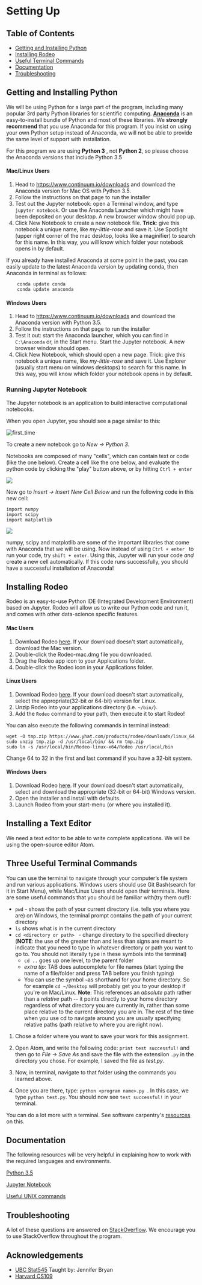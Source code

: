 # Setting Up

## Table of Contents
- [Getting and Installing Python](#getting-and-installing-python)
- [Installing Rodeo](#installing-rodeo)
- [Useful Terminal Commands](#three-useful-terminal-commands)
- [Documentation](#documentation)
- [Troubleshooting](#troubleshooting)


## Getting and Installing Python

We will be using Python for a large part of the program, including many popular 3rd party Python libraries for scientific computing. [__Anaconda__](https://docs.continuum.io/) is an easy-to-install bundle of Python and most of these libraries. We __strongly recommend__ that you use Anaconda for this program. If you insist on using your own Python setup instead of Anaconda, we will not be able to provide the same level of support with installation.

For this program we are using __Python 3__ , not __Python 2__, so please choose the Anaconda versions that include Python 3.5

#### Mac/Linux Users

1. Head to https://www.continuum.io/downloads and download the Anaconda version for Mac OS with Python 3.5.
2. Follow the instructions on that page to run the installer
3. Test out the Jupyter notebook: open a Terminal window, and type ```jupyter notebook```. Or use the Anaconda Launcher which might have been deposited on your desktop. A new browser window should pop up.
4.	Click New Notebook to create a new notebook file. __Trick__: give this notebook a unique name, like *my-little-rose* and save it. Use Spotlight (upper right corner of the mac desktop, looks like a maginifier) to search for this name. In this way, you will know which folder your notebook opens in by default.  

If you already have installed Anaconda at some point in the past, you can easily update to the latest Anaconda version by updating conda, then Anaconda in terminal as follows:
```
	conda update conda
    conda update anaconda    
```


#### Windows Users

1. Head to https://www.continuum.io/downloads and download the Anaconda version with Python 3.5.
2. Follow the instructions on that page to run the installer
3. Test it out: start the Anaconda launcher, which you can find in ```C:\Anaconda``` or, in the Start menu. Start the Jupyter notebook. A new browser window should open.
4.	Click New Notebook, which should open a new page. Trick: give this notebook a unique name, like *my-little-rose* and save it. Use Explorer (usually start menu on windows desktops) to search for this name. In this way, you will know which folder your notebook opens in by default.

### __Running Jupyter Notebook__
The Jupyter notebook is an application to build interactive computational notebooks.

When you open Jupyter, you should see a page similar to this:

![first_time](https://www.dropbox.com/s/1hasj11i1hj340x/settingup.JPG?dl=1)

To create a new notebook go to *New -> Python 3*.

Notebooks are composed of many "cells", which can contain text  or code (like the one below). Create a cell like the one below, and evaluate the python code by clicking the "play" button above, or by hitting ```Ctrl + enter```

![](https://www.dropbox.com/s/nbkbqq2nliykfr6/settingup1.JPG?dl=1)

Now go to *Insert -> Insert New Cell Below* and run the following code in this new cell:
```
import numpy
import scipy
import matplotlib
```

![](https://www.dropbox.com/s/bf6gr7d8bx3m8xj/settingup2.JPG?dl=1)


numpy, scipy and matplotlib are some of the important libraries that come with Anaconda that we will be using. Now instead of using ```Ctrl + enter ``` to run your code, try ```shift + enter```. Using this, Jupyter will run your code *and* create a new cell automatically. If this code runs successfully, you should have a successful installation of Anaconda!

## Installing Rodeo
Rodeo is an easy-to-use Python IDE (Integrated Development Environment) based on Jupyter. Rodeo will allow us to write our Python code and run it, and comes with other data-science specific features.


#### Mac Users
1. Download Rodeo [here](https://www.yhat.com/products/rodeo/downloads). If your download doesn't start automatically, download the Mac version.
2. Double-click the Rodeo-mac.dmg file you downloaded.
3. Drag the Rodeo app icon to your Applications folder.
4. Double-click the Rodeo icon in your Applications folder.

#### Linux Users
1. Download Rodeo [here](https://www.yhat.com/products/rodeo/downloads). If your download doesn't start automatically, select the appropriate(32-bit or 64-bit) version for Linux.
2. Unzip Rodeo into your applications directory (i.e. ```~/bin/```).
3. Add the ```Rodeo``` command to your path, then execute it to start Rodeo!

You can also execute the following commands in terminal instead:
```
wget -O tmp.zip https://www.yhat.com/products/rodeo/downloads/linux_64
sudo unzip tmp.zip -d /usr/local/bin/ && rm tmp.zip
sudo ln -s /usr/local/bin/Rodeo-linux-x64/Rodeo /usr/local/bin
```
Change 64 to 32 in the first and last command if you have a 32-bit system.

#### Windows Users
1. Download Rodeo [here](https://www.yhat.com/products/rodeo/downloads). If your download doesn't start automatically, select and download the appropriate (32-bit or 64-bit) Windows version.
2. Open the installer and install with defaults.
3. Launch Rodeo from your start-menu (or where you installed it).

## Installing a Text Editor
We need a text editor to be able to write complete applications. We will be using the open-source editor Atom.

## Three Useful Terminal Commands


You can use the terminal to navigate through your computer’s file system and run various applications. Windows users should use Git Bash(search for it in Start Menu), while Mac/Linux Users should open their terminals. Here are some useful commands that you should be familiar with(try them out!):

- ```pwd```  - shows the path of your current directory (i.e. tells you where you are)
on Windows, the terminal prompt contains the path of your current directory
- ```ls``` shows what is in the current directory
- ```cd <directory or path> ``` - change directory to the specified directory (**NOTE**: the use of the greater than and less than signs are meant to indicate that you need to type in whatever directory or path you want to go to. You should not literally type in these symbols into the terminal)
	-	```cd ..``` goes up one level, to the parent folder
	- *extra tip*: TAB does autocomplete for file names (start typing the name of a file/folder and press TAB before you finish typing)
 	- You can use the symbol ```~```as shorthand for your home directory. So for example ```cd ~/Desktop``` will probably get you to your desktop if you're on Mac/Linux. **Note**: This references an *absolute* path rather than a *relative* path -- it points directly to your home directory regardless of what directory you are currently in, rather than some place relative to the current directory you are in. The rest of the time when you use cd to navigate around you are usually specifying relative paths (path relative to where you are right now).

1.	Chose a folder where you want to save your work for this assignment.
2.	Open Atom, and write the following code:
```print test successful!``` and then go to *File -> Save As* and save the file with the extensiion ```.py``` in the directory you chose. For example, I saved the file as *test.py*.  

3.	Now, in terminal, navigate to that folder using the commands you learned above.
4.	Once you are there, type:
```python <program name>.py ```. In this case, we type ```python test.py```. You should now see ```test successful!``` in your terminal.

You can do a lot more with a terminal. See software carpentry's [resources](http://swcarpentry.github.io/shell-novice/) on this.


## Documentation

The following resources will be very helpful in explaining how to work with the required languages and environments.

[Python 3.5](https://docs.python.org/3/)


[Jupyter Notebook](http://jupyter.readthedocs.io/en/latest/)


[Useful UNIX commands](http://mally.stanford.edu/~sr/computing/basic-unix.html)



## Troubleshooting

A lot of these questions are answered on [StackOverflow](http://stackoverflow.com/). We encourage you to use StackOverflow throughout the program.


## Acknowledgements
* [UBC Stat545](stat545.com) Taught by: Jennifer Bryan
* [Harvard CS109](http://cs109.github.io/2015/)
